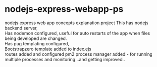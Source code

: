 # nodejs-express-webapp-ps
nodejs express web app concepts explanation project
This has nodejs backend server,<br>
Has nodemon configured, useful for auto restarts of the app when files being developed are changed.<br>
Has pug templating configured,<br>
Bootstrapzero template added to index.ejs<br>
routes added and configured
pm2 process manager added - for running multiple processes and monitoring
..and getting improved..

